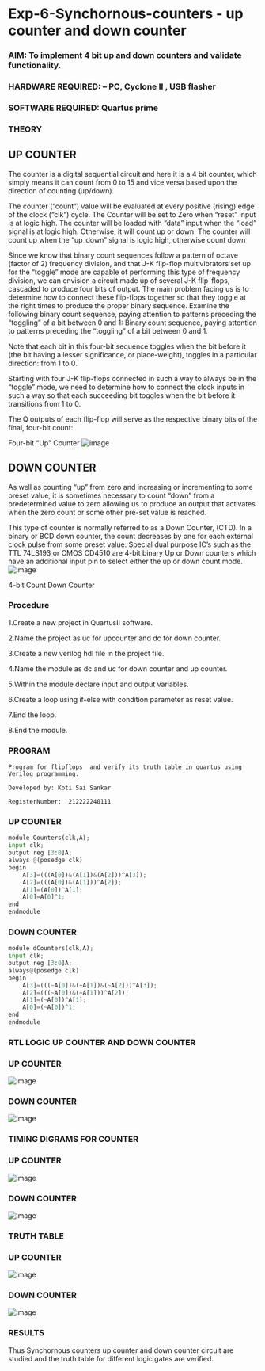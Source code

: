 # Exp-6-Synchornous-counters - up counter and down counter 
### AIM: To implement 4 bit up and down counters and validate  functionality.
### HARDWARE REQUIRED:  – PC, Cyclone II , USB flasher
### SOFTWARE REQUIRED:   Quartus prime
### THEORY 

## UP COUNTER 
The counter is a digital sequential circuit and here it is a 4 bit counter, which simply means it can count from 0 to 15 and vice versa based upon the direction of counting (up/down). 

The counter (“count“) value will be evaluated at every positive (rising) edge of the clock (“clk“) cycle.
The Counter will be set to Zero when “reset” input is at logic high.
The counter will be loaded with “data” input when the “load” signal is at logic high. Otherwise, it will count up or down.
The counter will count up when the “up_down” signal is logic high, otherwise count down

Since we know that binary count sequences follow a pattern of octave (factor of 2) frequency division, and that J-K flip-flop multivibrators set up for the “toggle” mode are capable of performing this type of frequency division, we can envision a circuit made up of several J-K flip-flops, cascaded to produce four bits of output.
The main problem facing us is to determine how to connect these flip-flops together so that they toggle at the right times to produce the proper binary sequence.
Examine the following binary count sequence, paying attention to patterns preceding the “toggling” of a bit between 0 and 1:
Binary count sequence, paying attention to patterns preceding the “toggling” of a bit between 0 and 1.

Note that each bit in this four-bit sequence toggles when the bit before it (the bit having a lesser significance, or place-weight), toggles in a particular direction: from 1 to 0.



 
 

Starting with four J-K flip-flops connected in such a way to always be in the “toggle” mode, we need to determine how to connect the clock inputs in such a way so that each succeeding bit toggles when the bit before it transitions from 1 to 0.

The Q outputs of each flip-flop will serve as the respective binary bits of the final, four-bit count:

 
 

Four-bit “Up” Counter
![image](https://user-images.githubusercontent.com/36288975/169644758-b2f4339d-9532-40c5-af40-8f4f8c942e2c.png)



## DOWN COUNTER 

As well as counting “up” from zero and increasing or incrementing to some preset value, it is sometimes necessary to count “down” from a predetermined value to zero allowing us to produce an output that activates when the zero count or some other pre-set value is reached.

This type of counter is normally referred to as a Down Counter, (CTD). In a binary or BCD down counter, the count decreases by one for each external clock pulse from some preset value. Special dual purpose IC’s such as the TTL 74LS193 or CMOS CD4510 are 4-bit binary Up or Down counters which have an additional input pin to select either the up or down count mode.
![image](https://user-images.githubusercontent.com/36288975/169644844-1a14e123-7228-4ed8-81a9-eb937dff4ac8.png)


4-bit Count Down Counter
### Procedure

1.Create a new project in QuartusII software.

2.Name the project as uc for upcounter and dc for down counter.

3.Create a new verilog hdl file in the project file.

4.Name the module as dc and uc for down counter and up counter.

5.Within the module declare input and output variables.

6.Create a loop using if-else with condition parameter as reset value.

7.End the loop. 

8.End the module.




### PROGRAM 
```
Program for flipflops  and verify its truth table in quartus using Verilog programming.

Developed by: Koti Sai Sankar

RegisterNumber:  212222240111
```

### UP COUNTER
```python
module Counters(clk,A);
input clk;
output reg [3:0]A;
always @(posedge clk)
begin
	A[3]=(((A[0])&(A[1])&(A[2]))^A[3]);
	A[2]=(((A[0])&(A[1]))^A[2]);
	A[1]=(A[0])^A[1];
	A[0]=A[0]^1;
end
endmodule

```
### DOWN COUNTER
```python
module dCounters(clk,A);
input clk;
output reg [3:0]A;
always@(posedge clk)
begin
	A[3]=(((~A[0])&(~A[1])&(~A[2]))^A[3]);
	A[2]=(((~A[0])&(~A[1]))^A[2]);
	A[1]=(~A[0])^A[1];
	A[0]=(~A[0])^1;
end
endmodule
```



### RTL LOGIC UP COUNTER AND DOWN COUNTER  

### UP COUNTER
![image](https://github.com/Nethraa24/Exp-7-Synchornous-counters-/assets/121215786/93b574c0-6eb6-4145-81a9-5f43cd3b6b7c)

### DOWN COUNTER
![image](https://github.com/Nethraa24/Exp-7-Synchornous-counters-/assets/121215786/c6431986-2e81-430b-a40e-e5de358d12f1)







### TIMING DIGRAMS FOR COUNTER  

### UP COUNTER
![image](https://github.com/Nethraa24/Exp-7-Synchornous-counters-/assets/121215786/60d96bc4-7bd0-411a-80e8-480f9a5ddd10)

### DOWN COUNTER
![image](https://github.com/Nethraa24/Exp-7-Synchornous-counters-/assets/121215786/52cd3f30-c857-4c7a-be49-eb3c985e31c3)



### TRUTH TABLE 

### UP COUNTER
![image](https://github.com/Nethraa24/Exp-7-Synchornous-counters-/assets/121215786/117e4e18-013f-40a1-98f9-25ceebc3960e)

### DOWN COUNTER


![image](https://github.com/Nethraa24/Exp-7-Synchornous-counters-/assets/121215786/ab4a439f-746a-43e3-96c1-432469e93eb4)



### RESULTS 
Thus Synchornous counters up counter and down counter circuit are studied and the truth table for different logic gates are verified.
